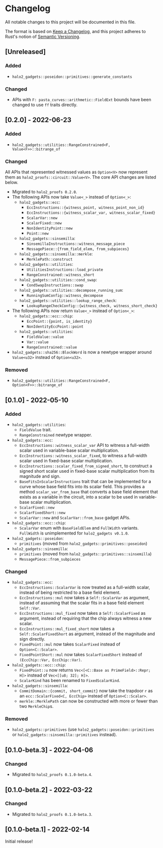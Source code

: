 # Changelog
All notable changes to this project will be documented in this file.

The format is based on [Keep a Changelog](https://keepachangelog.com/en/1.0.0/),
and this project adheres to Rust's notion of
[Semantic Versioning](https://semver.org/spec/v2.0.0.html).

## [Unreleased]
### Added
- `halo2_gadgets::poseidon::primitives::generate_constants`

### Changed
- APIs with `F: pasta_curves::arithmetic::FieldExt` bounds have been changed to
  use `ff` traits directly.

## [0.2.0] - 2022-06-23
### Added
- `halo2_gadgets::utilities::RangeConstrained<F, Value<F>>::bitrange_of`

### Changed
All APIs that represented witnessed values as `Option<V>` now represent them as
`halo2_proofs::circuit::Value<V>`. The core API changes are listed below.

- Migrated to `halo2_proofs 0.2.0`.
- The following APIs now take `Value<_>` instead of `Option<_>`:
  - `halo2_gadgets::ecc`:
    - `EccInstructions::{witness_point, witness_point_non_id}`
    - `EccInstructions::{witness_scalar_var, witness_scalar_fixed}`
    - `ScalarVar::new`
    - `ScalarFixed::new`
    - `NonIdentityPoint::new`
    - `Point::new`
  - `halo2_gadgets::sinsemilla`:
    - `SinsemillaInstructions::witness_message_piece`
    - `MessagePiece::{from_field_elem, from_subpieces}`
  - `halo2_gadgets::sinsemilla::merkle`:
    - `MerklePath::construct`
  - `halo2_gadgets::utilities`:
    - `UtilitiesInstructions::load_private`
    - `RangeConstrained::witness_short`
  - `halo2_gadgets::utilities::cond_swap`:
    - `CondSwapInstructions::swap`
  - `halo2_gadgets::utilities::decompose_running_sum`:
    - `RunningSumConfig::witness_decompose`
  - `halo2_gadgets::utilities::lookup_range_check`:
    - `LookupRangeCheckConfig::{witness_check, witness_short_check}`
- The following APIs now return `Value<_>` instead of `Option<_>`:
  - `halo2_gadgets::ecc::chip`:
    - `EccPoint::{point, is_identity}`
    - `NonIdentityEccPoint::point`
  - `halo2_gadgets::utilities`:
    - `FieldValue::value`
    - `Var::value`
    - `RangeConstrained::value`
- `halo2_gadgets::sha256::BlockWord` is now a newtype wrapper around
  `Value<u32>` instead of `Option<u32>`.

### Removed
- `halo2_gadgets::utilities::RangeConstrained<F, Option<F>>::bitrange_of`

## [0.1.0] - 2022-05-10
### Added
- `halo2_gadgets::utilities`:
  - `FieldValue` trait.
  - `RangeConstrained` newtype wrapper.
- `halo2_gadgets::ecc`:
  - `EccInstructions::witness_scalar_var` API to witness a full-width scalar
    used in variable-base scalar multiplication.
  - `EccInstructions::witness_scalar_fixed`, to witness a full-width scalar
    used in fixed-base scalar multiplication.
  - `EccInstructions::scalar_fixed_from_signed_short`, to construct a signed
    short scalar used in fixed-base scalar multiplication from its magnitude and
    sign.
  - `BaseFitsInScalarInstructions` trait that can be implemented for a curve
    whose base field fits into its scalar field. This provides a method
    `scalar_var_from_base` that converts a base field element that exists as
    a variable in the circuit, into a scalar to be used in variable-base
    scalar multiplication.
  - `ScalarFixed::new`
  - `ScalarFixedShort::new`
  - `ScalarVar::new` and `ScalarVar::from_base` gadget APIs.
- `halo2_gadgets::ecc::chip`:
  - `ScalarVar` enum with `BaseFieldElem` and `FullWidth` variants. `FullWidth`
    is unimplemented for `halo2_gadgets v0.1.0`.
- `halo2_gadgets::poseidon`:
  - `primitives` (moved from `halo2_gadgets::primitives::poseidon`)
- `halo2_gadgets::sinsemilla`:
  - `primitives` (moved from `halo2_gadgets::primitives::sinsemilla`)
  - `MessagePiece::from_subpieces`

### Changed
- `halo2_gadgets::ecc`:
  - `EccInstructions::ScalarVar` is now treated as a full-width scalar, instead
    of being restricted to a base field element.
  - `EccInstructions::mul` now takes a `Self::ScalarVar` as argument, instead
    of assuming that the scalar fits in a base field element `Self::Var`.
  - `EccInstructions::mul_fixed` now takes a `Self::ScalarFixed` as argument,
    instead of requiring that the chip always witness a new scalar.
  - `EccInstructions::mul_fixed_short` now takes a `Self::ScalarFixedShort` as
    argument, instead of the magnitude and sign directly.
  - `FixedPoint::mul` now takes `ScalarFixed` instead of `Option<C::Scalar>`.
  - `FixedPointShort::mul` now takes `ScalarFixedShort` instead of
    `(EccChip::Var, EccChip::Var)`.
- `halo2_gadgets::ecc::chip`:
  - `FixedPoint::u` now returns `Vec<[<C::Base as PrimeField>::Repr; H]>`
    instead of `Vec<[[u8; 32]; H]>`.
  - `ScalarKind` has been renamed to `FixedScalarKind`.
- `halo2_gadgets::sinsemilla`:
  - `CommitDomain::{commit, short_commit}` now take the trapdoor `r` as an
    `ecc::ScalarFixed<C, EccChip>` instead of `Option<C::Scalar>`.
  - `merkle::MerklePath` can now be constructed with more or fewer than two
    `MerkleChip`s.

### Removed
- `halo2_gadgets::primitives` (use `halo2_gadgets::poseidon::primitives` or
  `halo2_gadgets::sinsemilla::primitives` instead).

## [0.1.0-beta.3] - 2022-04-06
### Changed
- Migrated to `halo2_proofs 0.1.0-beta.4`.

## [0.1.0-beta.2] - 2022-03-22
### Changed
- Migrated to `halo2_proofs 0.1.0-beta.3`.

## [0.1.0-beta.1] - 2022-02-14
Initial release!
